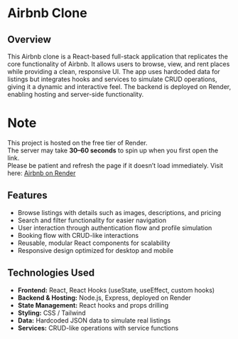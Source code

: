 # Airbnb Clone  

## Overview  
This Airbnb clone is a React-based full-stack application that replicates the core functionality of Airbnb. It allows users to browse, view, and rent places while providing a clean, responsive UI. The app uses hardcoded data for listings but integrates hooks and services to simulate CRUD operations, giving it a dynamic and interactive feel. The backend is deployed on Render, enabling hosting and server-side functionality.  

# Note  
This project is hosted on the free tier of Render.  
The server may take **30–60 seconds** to spin up when you first open the link.  
Please be patient and refresh the page if it doesn’t load immediately.
Visit here: [Airbnb on Render](https://airbnbdata.onrender.com/api/)  

## Features  
- Browse listings with details such as images, descriptions, and pricing  
- Search and filter functionality for easier navigation  
- User interaction through authentication flow and profile simulation  
- Booking flow with CRUD-like interactions  
- Reusable, modular React components for scalability  
- Responsive design optimized for desktop and mobile  

## Technologies Used  
- **Frontend:** React, React Hooks (useState, useEffect, custom hooks)  
- **Backend & Hosting:** Node.js, Express, deployed on Render  
- **State Management:** React hooks and props drilling  
- **Styling:** CSS / Tailwind
- **Data:** Hardcoded JSON data to simulate real listings  
- **Services:** CRUD-like operations with service functions  
